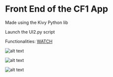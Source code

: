 # Front End of the CF1 App


Made using the Kivy Python lib

Launch the UI2.py script

Functionalities: [WATCH](https://www.facebook.com/CircleFade/videos/2054554641525727/)







![alt text](https://github.com/max-circlefade/CF1/blob/master/Front/Pics/Piano%20Roll.png)




![alt text](https://github.com/max-circlefade/CF1/blob/master/Front/Pics/Param%20Screen.png)





![alt text](https://github.com/max-circlefade/CF1/blob/master/Front/Pics/Song%20Mode.png)


